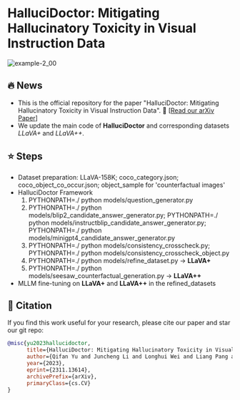 # HalluciDoctor: Mitigating Hallucinatory Toxicity in Visual Instruction Data
![example-2_00](https://github.com/Yuqifan1117/HalluciDoctor/assets/48062034/659bedd2-5da0-42dc-bf60-230f6aa03445)
## 🔥 News
- This is the official repository for the paper "HalluciDoctor: Mitigating Hallucinatory Toxicity in Visual Instruction Data". 🍇 [[Read our arXiv Paper](https://arxiv.org/abs/2311.13614)]
- We update the main code of **HalluciDoctor** and corresponding datasets *LLaVA+* and *LLaVA++*.


## ⭐ Steps
- Dataset preparation: LLaVA-158K; coco_category.json; coco_object_co_occur.json; object_sample for 'counterfactual images'
- HalluciDoctor Framework
    1. PYTHONPATH=./ python models/question_generator.py
    2. PYTHONPATH=./ python models/blip2_candidate_answer_generator.py; PYTHONPATH=./ python models/instructblip_candidate_answer_generator.py; PYTHONPATH=./ python models/minigpt4_candidate_answer_generator.py
    3. PYTHONPATH=./ python models/consistency_crosscheck.py; PYTHONPATH=./ python models/consistency_crosscheck_object.py
    4. PYTHONPATH=./ python models/refine_dataset.py -> **LLaVA+**
    5. PYTHONPATH=./ python models/seesaw_counterfactual_generation.py -> **LLaVA++**
- MLLM fine-tuning on **LLaVA+** and **LLaVA++** in the refined_datasets

## 📜 Citation
If you find this work useful for your research, please cite our paper and star our git repo:
```bibtex
@misc{yu2023hallucidoctor,
      title={HalluciDoctor: Mitigating Hallucinatory Toxicity in Visual Instruction Data}, 
      author={Qifan Yu and Juncheng Li and Longhui Wei and Liang Pang and Wentao Ye and Bosheng Qin and Siliang Tang and Qi Tian and Yueting Zhuang},
      year={2023},
      eprint={2311.13614},
      archivePrefix={arXiv},
      primaryClass={cs.CV}
}
```
